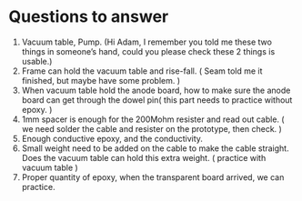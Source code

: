# Questions to answer
1. Vacuum table, Pump. (Hi Adam, I remember you told me these two things in someone’s hand, could you please check these 2 things is usable.)
2. Frame can hold the vacuum table and rise-fall. ( Seam told me it finished, but maybe have some problem. )
3. When vacuum table hold the anode board, how to make sure the anode board can get through the dowel pin( this part needs to practice without epoxy. )
4. 1mm spacer is enough for the 200Mohm resister and read out cable. ( we need solder the cable and resister on the prototype, then check. )
5. Enough conductive epoxy, and the conductivity.
6. Small weight need to be added on the cable to make the cable straight. Does the vacuum table can hold this extra weight. ( practice with vacuum table )
7. Proper quantity of epoxy, when the transparent board arrived, we can practice.
